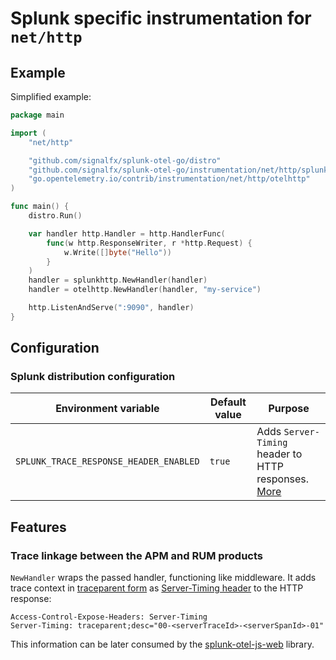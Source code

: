 # Splunk specific instrumentation for `net/http`

## Example

Simplified example:

```go
package main

import (
	"net/http"

	"github.com/signalfx/splunk-otel-go/distro"
	"github.com/signalfx/splunk-otel-go/instrumentation/net/http/splunkhttp"
	"go.opentelemetry.io/contrib/instrumentation/net/http/otelhttp"
)

func main() {
	distro.Run()

	var handler http.Handler = http.HandlerFunc(
		func(w http.ResponseWriter, r *http.Request) {
			w.Write([]byte("Hello"))
		}
	)
	handler = splunkhttp.NewHandler(handler)
	handler = otelhttp.NewHandler(handler, "my-service")

	http.ListenAndServe(":9090", handler)
}
```

## Configuration

### Splunk distribution configuration

<!-- markdownlint-disable MD013 -->
| Environment variable                   | Default value  | Purpose                                         |
| -------------------------------------- | -------------- | ----------------------------------------------- |
| `SPLUNK_TRACE_RESPONSE_HEADER_ENABLED` | `true`         | Adds `Server-Timing` header to HTTP responses. [More](#trace-linkage-between-the-apm-and-rum-products) |
<!-- markdownlint-enable MD013 -->

## Features

### Trace linkage between the APM and RUM products

`NewHandler` wraps the passed handler, functioning like middleware.
It adds trace context in [traceparent form](https://www.w3.org/TR/trace-context/#traceparent-header)
as [Server-Timing header](https://www.w3.org/TR/server-timing/) to the HTTP response:

```HTTP
Access-Control-Expose-Headers: Server-Timing
Server-Timing: traceparent;desc="00-<serverTraceId>-<serverSpanId>-01"
```

This information can be later consumed by the [splunk-otel-js-web](https://github.com/signalfx/splunk-otel-js-web)
library.
